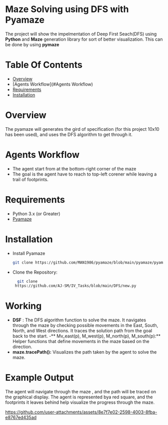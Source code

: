 # Maze Solving using DFS with Pyamaze

The project will show the impelmentation of Deep First Seach(DFS) using **Python** and **Maze** generation library for sort of better visualization.
This can be done by using **pymaze** 


# Table Of Contents
- [Overview](#Overview)
-  [Agents Workflow](#Agents Workflow)
-  [Requirements](#Requirements)
-  [Installation](#Installation)


# Overview
The pyamaze will generates the gird of specification (for this project 10x10 has been used), and uses the DFS algorithm to get through it.

# Agents Workflow
- The agent start from at the bottom-right corner of the maze
- The goal is the agent have to reach to top-left corener while leaving a trail of footprints.

# Requirements
- Python 3.x (or Greater)
- [Pyamaze](https://github.com/MAN1986/pyamaze/blob/main/pyamaze/pyamaze.py)

# Installation 
- Install Pyamaze
  ``` bash
  git clone https://github.com/MAN1986/pyamaze/blob/main/pyamaze/pyamaze.py 
-  Clone the Repository:
   ``` bash  
     git clone
    https://github.com/AJ-SM/IV_Tasks/blob/main/DFS/new.py

# Working
- **DSF** : The DFS algorithm function to solve the maze. It navigates through the maze by checking possible movements in the East, South, North, and West directions. It traces the solution path from the goal back to the start.
-** Mv_east(p), M_west(p), M_north(p), M_south(p):** Helper functions that define movements in the maze based on the direction.
- **maze.tracePath():** Visualizes the path taken by the agent to solve the maze.

# Example Output
The agent will navigate through the maze , and the path will be traced on the graphical display. The agent is represented bya red square, and the footprints it leaves behind help visualize the progress through the maze.

https://github.com/user-attachments/assets/8e7f7e02-2598-4003-8fba-e8767ed435ad









